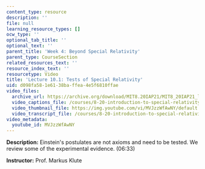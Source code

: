 ```yaml
---
content_type: resource
description: ''
file: null
learning_resource_types: []
ocw_type: ''
optional_tab_title: ''
optional_text: ''
parent_title: 'Week 4: Beyond Special Relativity'
parent_type: CourseSection
related_resources_text: ''
resource_index_text: ''
resourcetype: Video
title: 'Lecture 10.1: Tests of Special Relativity'
uid: d098fa58-1e61-38ba-ffea-4e5f6810ffae
video_files:
  archive_url: https://archive.org/download/MIT8.20IAP21/MIT8_20IAP21_lec10-1_300k.mp4
  video_captions_file: /courses/8-20-introduction-to-special-relativity-january-iap-2021/2ae787ab66205522bbad05d0b50ba915_MVJzzWfAwNY.vtt
  video_thumbnail_file: https://img.youtube.com/vi/MVJzzWfAwNY/default.jpg
  video_transcript_file: /courses/8-20-introduction-to-special-relativity-january-iap-2021/8366a7600c1efd2fb92ecaf0a1183387_MVJzzWfAwNY.pdf
video_metadata:
  youtube_id: MVJzzWfAwNY
---
```


**Description:** Einstein's postulates are not axioms and need to be tested. We review some of the experimental evidence. (06:33)

**Instructor:** Prof. Markus Klute